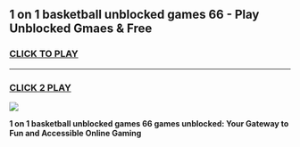 
## 1 on 1 basketball unblocked games 66 - Play Unblocked Gmaes & Free
<h3>
<a href="https://news.freeplayer.one?title=1_on_1_basketball_unblocked_games_66&ref=23F">CLICK TO PLAY</a></h3>
<hr>

<h3>
<a href="https://news.freeplayer.one?title=1_on_1_basketball_unblocked_games_66&ref=23F">CLICK 2 PLAY</a>
  
</h3>

<a href="https://news.freeplayer.one?title=1_on_1_basketball_unblocked_games_66&ref=23F/"><img src="https://clearcache.store/games.png"></a>


**1 on 1 basketball unblocked games 66 games unblocked: Your Gateway to Fun and Accessible Online Gaming**
